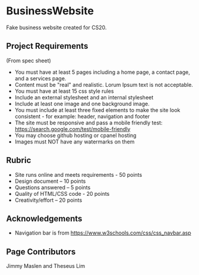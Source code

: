 # BusinessWebsite
Fake business website created for CS20.

## Project Requirements

(From spec sheet)

- You must have at least 5 pages including a home page, a contact page, and a services page.
- Content must be "real" and realistic. Lorum Ipsum text is not acceptable.  
- You must have at least 15 css style rules
- Include an external stylesheet and an internal stylesheet
- Include at least one image and one background image. 
- You must include at least three fixed elements to make the site look consistent - for example: header, navigation and footer 
- The site must be responsive and pass a mobile friendly test: https://search.google.com/test/mobile-friendly 
- You may choose github hosting or cpanel hosting
- Images must NOT have any watermarks on them

## Rubric
- Site runs online and meets requirements - 50 points
- Design document – 10 points
- Questions answered – 5 points
- Quality of HTML/CSS code - 20 points
- Creativity/effort – 20 points

## Acknowledgements

- Navigation bar is from https://www.w3schools.com/css/css_navbar.asp

## Page Contributors
Jimmy Maslen and Theseus Lim
